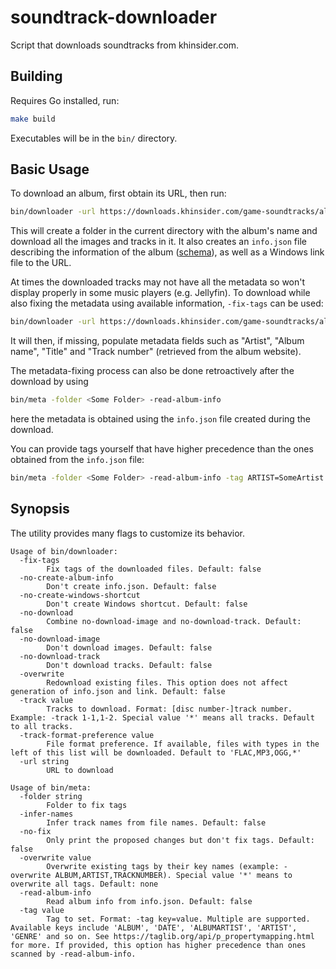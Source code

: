 # soundtrack-downloader

Script that downloads soundtracks from khinsider.com.

## Building

Requires Go installed, run:

```bash
make build
```

Executables will be in the `bin/` directory.

## Basic Usage

To download an album, first obtain its URL, then run:

```bash
bin/downloader -url https://downloads.khinsider.com/game-soundtracks/album/<some-album>
```

This will create a folder in the current directory with the album's name and download all the images and tracks in it. It also creates an `info.json` file describing the information of the album ([schema](./pkg/album_info.go)), as well as a Windows link file to the URL.

At times the downloaded tracks may not have all the metadata so won't display properly in some music players (e.g. Jellyfin). To download while also fixing the metadata using available information, `-fix-tags` can be used:

```bash
bin/downloader -url https://downloads.khinsider.com/game-soundtracks/album/<some-album> -fix-tags
```

It will then, if missing, populate metadata fields such as "Artist", "Album name", "Title" and "Track number" (retrieved from the album website).

The metadata-fixing process can also be done retroactively after the download by using

```bash
bin/meta -folder <Some Folder> -read-album-info
```

here the metadata is obtained using the `info.json` file created during the download.

You can provide tags yourself that have higher precedence than the ones obtained from the `info.json` file:

```bash
bin/meta -folder <Some Folder> -read-album-info -tag ARTIST=SomeArtist -tag ALBUM=SomeAlbum
```

## Synopsis

The utility provides many flags to customize its behavior.

```
Usage of bin/downloader:
  -fix-tags
        Fix tags of the downloaded files. Default: false
  -no-create-album-info
        Don't create info.json. Default: false
  -no-create-windows-shortcut
        Don't create Windows shortcut. Default: false
  -no-download
        Combine no-download-image and no-download-track. Default: false
  -no-download-image
        Don't download images. Default: false
  -no-download-track
        Don't download tracks. Default: false
  -overwrite
        Redownload existing files. This option does not affect generation of info.json and link. Default: false
  -track value
        Tracks to download. Format: [disc number-]track number. Example: -track 1-1,1-2. Special value '*' means all tracks. Default to all tracks.
  -track-format-preference value
        File format preference. If available, files with types in the left of this list will be downloaded. Default to 'FLAC,MP3,OGG,*'
  -url string
        URL to download

Usage of bin/meta:
  -folder string
        Folder to fix tags
  -infer-names
        Infer track names from file names. Default: false
  -no-fix
        Only print the proposed changes but don't fix tags. Default: false
  -overwrite value
        Overwrite existing tags by their key names (example: -overwrite ALBUM,ARTIST,TRACKNUMBER). Special value '*' means to overwrite all tags. Default: none
  -read-album-info
        Read album info from info.json. Default: false
  -tag value
        Tag to set. Format: -tag key=value. Multiple are supported. Available keys include 'ALBUM', 'DATE', 'ALBUMARTIST', 'ARTIST', 'GENRE' and so on. See https://taglib.org/api/p_propertymapping.html for more. If provided, this option has higher precedence than ones scanned by -read-album-info.
```
